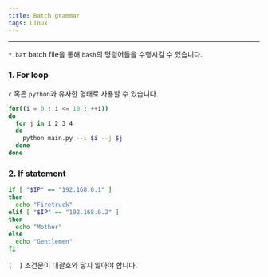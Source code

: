 ```yaml
---
title: Batch grammar
tags: Linux
---
```


<!--more-->

---

`*.bat` batch file을 통해 `bash`의 명령어들을 수행시킬 수 있습니다.  

### 1. For loop
`c` 혹은 `python`과 유사한 형태로 사용할 수 있습니다.

```bash
for((i = 0 ; i <= 10 ; ++i))
do
  for j in 1 2 3 4
  do
    python main.py --i $i --j $j
  done
done
```


### 2. If statement

```bash
if [ "$IP" == "192.168.0.1" ]
then
  echo "Firetruck"
elif [ "$IP" == "192.168.0.2" ]
then
  echo "Mother"
else
  echo "Gentlemen"
fi
```

`[  ]` 조건문이 대괄호와 닿지 않아야 합니다.
